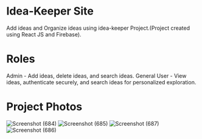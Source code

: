 # Idea-Keeper Site
Add ideas and Organize ideas using idea-keeper Project.(Project created using React JS and Firebase).


# Roles
Admin - Add ideas, delete ideas, and search ideas.
General User - View ideas, authenticate securely, and search ideas for personalized exploration.


# Project Photos
![Screenshot (684)](https://github.com/Srimusalivyshnavi/Idea-keeper/assets/134480913/a5fe8aa0-43f3-4cce-86bc-dc8fd12009b9)
![Screenshot (685)](https://github.com/Srimusalivyshnavi/Idea-keeper/assets/134480913/4f9f4681-5de3-4c2a-b0b7-ab91b73e946d)
![Screenshot (687)](https://github.com/Srimusalivyshnavi/Idea-keeper/assets/134480913/a0778d32-e2ab-4678-9404-36f739a62e4e)
![Screenshot (686)](https://github.com/Srimusalivyshnavi/Idea-keeper/assets/134480913/22bab560-dd64-4170-b00b-0bce9c935485)
